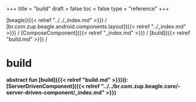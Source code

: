 +++
title = "build"
draft = false
toc = false
type = "reference"
+++

[beagle]({{< relref "../../_index.md" >}}) / [br.com.zup.beagle.android.components.layout]({{< relref "../_index.md" >}}) / [ComposeComponent]({{< relref "_index.md" >}}) / [build]({{< relref "build.md" >}}) / 



# build  
  
<b><b>abstract fun [build]({{< relref "build.md" >}})(): [ServerDrivenComponent]({{< relref "../../br.com.zup.beagle.core/-server-driven-component/_index.md" >}})</b></b>  



